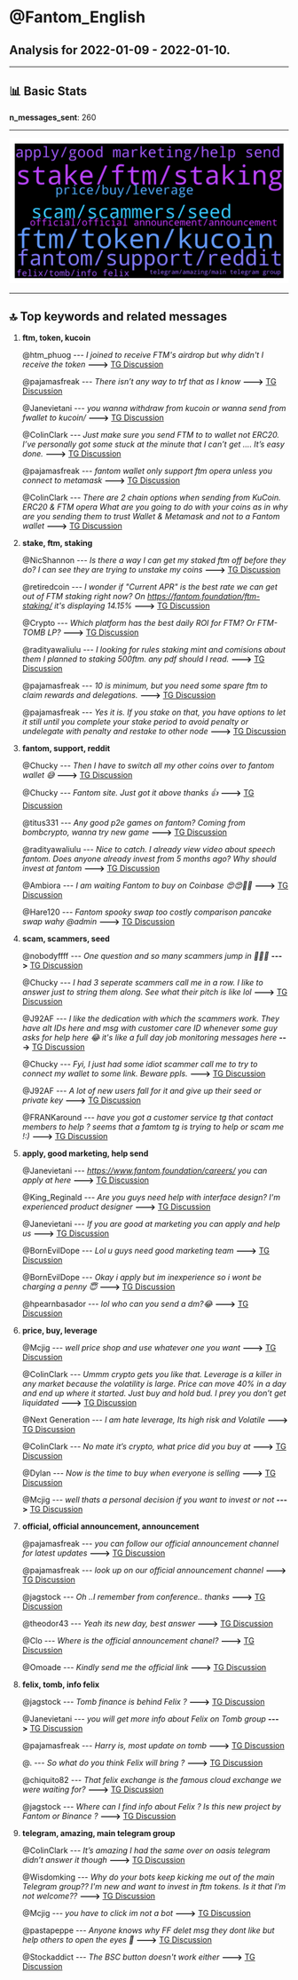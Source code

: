 # **@Fantom_English**
 ## Analysis for **2022-01-09** - **2022-01-10**.

---

## 📊 **Basic Stats**

**n_messages_sent**: 260

---
![wordcloud](Fantom_English_1Days_wordcloud.png)

---


## 🔝 **Top keywords and related messages**

1. **ftm, token, kucoin**

    @htm_phuog --- *I joined to receive FTM's airdrop but why didn't I receive the token* **--->** [TG Discussion](https://t.me/Fantom_English/627224)

    @pajamasfreak --- *There isn’t any way to trf that as I know* **--->** [TG Discussion](https://t.me/Fantom_English/626534)

    @Janevietani --- *you wanna withdraw from kucoin or wanna send from fwallet to kucoin/* **--->** [TG Discussion](https://t.me/Fantom_English/627045)

    @ColinClark --- *Just make sure you send FTM to to wallet not ERC20. I’ve personally got some stuck at the minute that I can’t get …. It’s easy done.* **--->** [TG Discussion](https://t.me/Fantom_English/626663)

    @pajamasfreak --- *fantom wallet only support ftm opera unless you connect to metamask* **--->** [TG Discussion](https://t.me/Fantom_English/626650)

    @ColinClark --- *There are 2 chain options when sending from KuCoin. ERC20 & FTM opera What are you going to do with your coins as in why are you sending them to trust Wallet & Metamask and not to a Fantom wallet* **--->** [TG Discussion](https://t.me/Fantom_English/626612)

2. **stake, ftm, staking**

    @NicShannon --- *Is there a way I can get my staked ftm off before they do? I can see they are trying to unstake my coins* **--->** [TG Discussion](https://t.me/Fantom_English/626433)

    @retiredcoin --- *I wonder if "Current APR" is the best rate we can get out of FTM staking right now? On https://fantom.foundation/ftm-staking/ it's displaying 14.15%* **--->** [TG Discussion](https://t.me/Fantom_English/627433)

    @Crypto --- *Which platform has the best daily ROI for FTM? Or FTM-TOMB LP?* **--->** [TG Discussion](https://t.me/Fantom_English/627083)

    @radityawaliulu --- *I looking for rules staking mint and comisions about them  I planned to staking 500ftm. any pdf should I read.* **--->** [TG Discussion](https://t.me/Fantom_English/627121)

    @pajamasfreak --- *10 is minimum, but you need some spare ftm to claim rewards and delegations.* **--->** [TG Discussion](https://t.me/Fantom_English/627120)

    @pajamasfreak --- *Yes it is. If you stake on that, you have options to let it still until you complete your stake period to avoid penalty or undelegate with penalty and restake to other node* **--->** [TG Discussion](https://t.me/Fantom_English/627109)

3. **fantom, support, reddit**

    @Chucky --- *Then I have to switch all my other coins over to fantom wallet 😅* **--->** [TG Discussion](https://t.me/Fantom_English/626649)

    @Chucky --- *Fantom site. Just got it above thanks 👍* **--->** [TG Discussion](https://t.me/Fantom_English/626661)

    @titus331 --- *Any good p2e games on fantom? Coming from bombcrypto, wanna try new game* **--->** [TG Discussion](https://t.me/Fantom_English/626860)

    @radityawaliulu --- *Nice to catch. I already view video about speech fantom. Does anyone already invest from 5 months ago?  Why should invest at fantom* **--->** [TG Discussion](https://t.me/Fantom_English/626794)

    @Ambiora --- *I am waiting Fantom to buy on Coinbase 😍😍🚀🚀* **--->** [TG Discussion](https://t.me/Fantom_English/626265)

    @Hare120 --- *Fantom spooky swap too costly comparison pancake swap wahy @admin* **--->** [TG Discussion](https://t.me/Fantom_English/626828)

4. **scam, scammers, seed**

    @nobodyffff --- *One question and so many scammers jump in 🤦🏻‍♂️* **--->** [TG Discussion](https://t.me/Fantom_English/626805)

    @Chucky --- *I had 3 seperate scammers call me in a row. I like to answer just to string them along. See what their pitch is like lol* **--->** [TG Discussion](https://t.me/Fantom_English/626652)

    @J92AF --- *I like the dedication with which the scammers work. They have alt IDs here and msg with customer care ID whenever some guy asks for help here 😂 it's like a full day job monitoring messages here* **--->** [TG Discussion](https://t.me/Fantom_English/627437)

    @Chucky --- *Fyi, I just had some idiot scammer call me to try to connect my wallet to some link. Beware ppls.* **--->** [TG Discussion](https://t.me/Fantom_English/626615)

    @J92AF --- *A lot of new users fall for it and give up their seed or private key* **--->** [TG Discussion](https://t.me/Fantom_English/627440)

    @FRANKaround --- *have you got a customer service tg  that contact members to help  ?  seems that a famtom tg is trying to help or scam me !:)* **--->** [TG Discussion](https://t.me/Fantom_English/627404)

5. **apply, good marketing, help send**

    @Janevietani --- *https://www.fantom.foundation/careers/ you can apply at here* **--->** [TG Discussion](https://t.me/Fantom_English/627406)

    @King_Reginald --- *Are you guys need help with interface design? I'm experienced product designer* **--->** [TG Discussion](https://t.me/Fantom_English/627403)

    @Janevietani --- *If you are good at marketing you can apply and help us* **--->** [TG Discussion](https://t.me/Fantom_English/627364)

    @BornEvilDope --- *Lol u guys need good marketing team* **--->** [TG Discussion](https://t.me/Fantom_English/627363)

    @BornEvilDope --- *Okay i apply but im inexperience so i wont be charging a penny 😇* **--->** [TG Discussion](https://t.me/Fantom_English/627370)

    @hpearnbasador --- *lol who can you send a dm?😂* **--->** [TG Discussion](https://t.me/Fantom_English/626599)

6. **price, buy, leverage**

    @Mcjig --- *well price shop and use whatever one you want* **--->** [TG Discussion](https://t.me/Fantom_English/626846)

    @ColinClark --- *Ummm crypto gets you like that. Leverage is a killer in any market because the volatility is large. Price can move 40% in a day and end up where it started. Just buy and hold bud. I prey you don’t get liquidated* **--->** [TG Discussion](https://t.me/Fantom_English/626411)

    @Next Generation --- *I am hate leverage, Its high risk and Volatile* **--->** [TG Discussion](https://t.me/Fantom_English/626410)

    @ColinClark --- *No mate it’s crypto, what price did you buy at* **--->** [TG Discussion](https://t.me/Fantom_English/626405)

    @Dylan --- *Now is the time to buy when everyone is selling* **--->** [TG Discussion](https://t.me/Fantom_English/626272)

    @Mcjig --- *well thats a personal decision if you want to invest or not* **--->** [TG Discussion](https://t.me/Fantom_English/626800)

7. **official, official announcement, announcement**

    @pajamasfreak --- *you can follow our official announcement channel for latest updates* **--->** [TG Discussion](https://t.me/Fantom_English/627219)

    @pajamasfreak --- *look up on our official announcement channel* **--->** [TG Discussion](https://t.me/Fantom_English/626653)

    @jagstock --- *Oh ..I remember from conference.. thanks* **--->** [TG Discussion](https://t.me/Fantom_English/626527)

    @theodor43 --- *Yeah its new day, best answer* **--->** [TG Discussion](https://t.me/Fantom_English/626329)

    @Clo --- *Where is the official announcement chanel?* **--->** [TG Discussion](https://t.me/Fantom_English/627223)

    @Omoade --- *Kindly send me the official link* **--->** [TG Discussion](https://t.me/Fantom_English/626684)

8. **felix, tomb, info felix**

    @jagstock --- *Tomb finance is behind Felix ?* **--->** [TG Discussion](https://t.me/Fantom_English/626533)

    @Janevietani --- *you will get more info about Felix on Tomb group* **--->** [TG Discussion](https://t.me/Fantom_English/626632)

    @pajamasfreak --- *Harry is, most update on tomb* **--->** [TG Discussion](https://t.me/Fantom_English/626535)

    @. --- *So what do you think Felix will bring ?* **--->** [TG Discussion](https://t.me/Fantom_English/626883)

    @chiquito82 --- *That felix exchange is the famous cloud exchange we were waiting for?* **--->** [TG Discussion](https://t.me/Fantom_English/626616)

    @jagstock --- *Where can I find info about Felix ? Is this new project by Fantom or Binance ?* **--->** [TG Discussion](https://t.me/Fantom_English/626524)

9. **telegram, amazing, main telegram group**

    @ColinClark --- *It’s amazing I had the same over on oasis telegram didn’t answer it though* **--->** [TG Discussion](https://t.me/Fantom_English/626635)

    @Wisdomking --- *Why do your bots keep kicking me out of the main Telegram group?? I'm new and want to invest in ftm tokens. Is it that I'm not welcome??* **--->** [TG Discussion](https://t.me/Fantom_English/627273)

    @Mcjig --- *you have to click im not a bot* **--->** [TG Discussion](https://t.me/Fantom_English/627307)

    @pastapeppe --- *Anyone knows why FF delet msg they dont like but help others to open the eyes 🧐* **--->** [TG Discussion](https://t.me/Fantom_English/627269)

    @Stockaddict --- *The BSC button doesn't work either* **--->** [TG Discussion](https://t.me/Fantom_English/627023)

